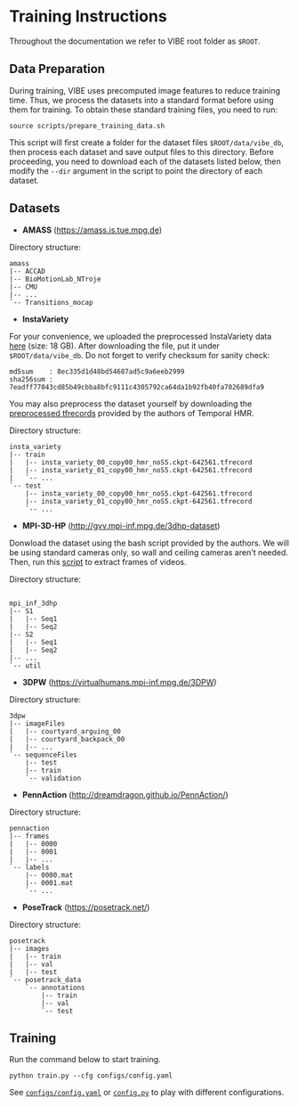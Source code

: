 # Training Instructions

Throughout the documentation we refer to VIBE root folder as `$ROOT`.

## Data Preparation
During training, VIBE uses precomputed image features to reduce training time. Thus, we process the datasets into a
standard format before using them for training. To obtain these standard training files, you need to run:

```shell script
source scripts/prepare_training_data.sh
```

This script will first create a folder for the dataset files `$ROOT/data/vibe_db`, then process each dataset and save
output files to this directory. Before proceeding, you need to download each of the datasets listed
below, then modify the `--dir` argument in the script to point the
directory of each dataset.



## Datasets

- **AMASS** (https://amass.is.tue.mpg.de)

Directory structure:

```shell script
amass
|-- ACCAD
|-- BioMotionLab_NTroje
|-- CMU
|-- ...
`-- Transitions_mocap
```

- **InstaVariety**

For your convenience, we uploaded the preprocessed InstaVariety data 
[here](https://owncloud.tuebingen.mpg.de/index.php/s/MKLnHtPjwn24y9C) (size: 18 GB). 
After downloading the file, put it under
`$ROOT/data/vibe_db`. Do not forget to verify checksum for sanity check: 
```
md5sum    : 8ec335d1d48bd54687ad5c9a6eeb2999
sha256sum : 7eadff77043cd85b49cbba8bfc9111c4305792ca64da1b92fb40fa702689dfa9
```

You may also preprocess the dataset yourself by downloading the 
[preprocessed tfrecords](https://github.com/akanazawa/human_dynamics/blob/master/doc/insta_variety.md#pre-processed-tfrecords) 
provided by the authors of Temporal HMR.

Directory structure:
```shell script
insta_variety
|-- train
|   |-- insta_variety_00_copy00_hmr_noS5.ckpt-642561.tfrecord
|   |-- insta_variety_01_copy00_hmr_noS5.ckpt-642561.tfrecord
|   `-- ...
`-- test
    |-- insta_variety_00_copy00_hmr_noS5.ckpt-642561.tfrecord
    |-- insta_variety_01_copy00_hmr_noS5.ckpt-642561.tfrecord
    `-- ...
```

- **MPI-3D-HP** (http://gvv.mpi-inf.mpg.de/3dhp-dataset)

Donwload the dataset using the bash script provided by the authors. We will be using standard cameras only, so wall and ceiling
cameras aren't needed. Then, run this 
[script](https://gist.github.com/mkocabas/cc6fe78aac51f97859e45f46476882b6) to extract frames of videos.

Directory structure:
```shell script

mpi_inf_3dhp
|-- S1
|   |-- Seq1
|   |-- Seq2
|-- S2
|   |-- Seq1
|   |-- Seq2
|-- ...
`-- util
```

- **3DPW** (https://virtualhumans.mpi-inf.mpg.de/3DPW)

Directory structure: 
```shell script
3dpw
|-- imageFiles
|   |-- courtyard_arguing_00
|   |-- courtyard_backpack_00
|   |-- ...
`-- sequenceFiles
    |-- test
    |-- train
    `-- validation
```

- **PennAction** (http://dreamdragon.github.io/PennAction/)

Directory structure: 
```shell script
pennaction
|-- frames
|   |-- 0000
|   |-- 0001
|   |-- ...
`-- labels
    |-- 0000.mat
    |-- 0001.mat
    `-- ...
```

- **PoseTrack** (https://posetrack.net/)

Directory structure: 
```shell script
posetrack
|-- images
|   |-- train
|   |-- val
|   |-- test
`-- posetrack_data
    `-- annotations
        |-- train
        |-- val
        `-- test
```



## Training
Run the command below to start training.

```shell script
python train.py --cfg configs/config.yaml
```

See [`configs/config.yaml`](configs/config.yaml) or [`config.py`](lib/core/config.py) to 
play with different configurations.
